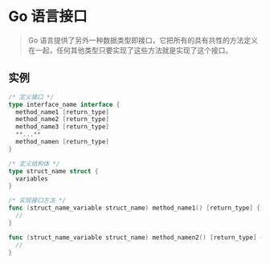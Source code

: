 # Go 语言接口

> Go 语言提供了另外一种数据类型即接口，它把所有的具有共性的方法定义在一起，任何其他类型只要实现了这些方法就是实现了这个接口。

## 实例

```go
/* 定义接口 */
type interface_name interface {
  method_name1 [return_type]
  method_name2 [return_type]
  method_name3 [return_type]
  **...**
  method_namen [return_type]
}

/* 定义结构体 */
type struct_name struct {
  variables 
}

/* 实现接口方法 */
func (struct_name_variable struct_name) method_name1() [return_type] {
  //
}

func (struct_name_variable struct_name) method_namen2() [return_type] {
  //
}
```

